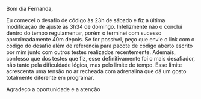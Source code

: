 Bom dia Fernanda,

Eu comecei o desafio de código às 23h de sábado e fiz a última modificação de ajuste às 3h34 de domingo.
Infelizmente não o conclui dentro do tempo regulamentar, porém o terminei com sucesso aproximadamente 40m depois.
Se for possível, peço que envie o link com o código do desafio além de referência para pacote de código aberto escrito por mim junto com outros testes realizados recentemente.
Ademais, confesso que dos testes que fiz, esse definitivamente foi o mais desafiador, não tanto pela dificuldade lógica, mas pelo limite de tempo. Esse limite acrescenta uma tensão no ar recheada com adrenalina que dá um gosto totalmente diferente em programar.

Agradeço a oportunidade e a atenção